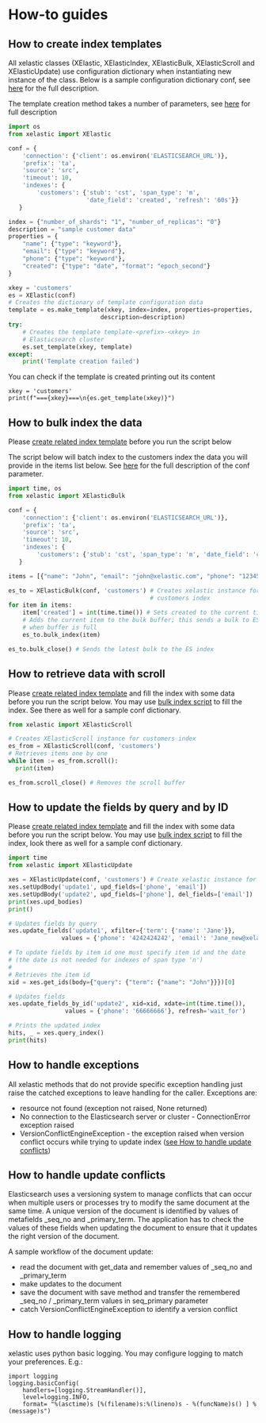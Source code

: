 # How-to guides
## How to create index templates
All xelastic classes (XElastic, XElasticIndex, XElasticBulk, XElasticScroll and XElasticUpdate)
use configuration dictionary when instantiating new instance of the class.
Below is a sample configuration dictionary conf,
see [here](reference.md#src.xelastic.XElastic.__init__) for the full description.

The template creation method takes a number of parameters, see [here](reference.md#src.xelastic.XElastic.make_template)
for full description
```python
import os
from xelastic import XElastic

conf = {
    'connection': {'client': os.environ('ELASTICSEARCH_URL')},
    'prefix': 'ta',
    'source': 'src',
    'timeout': 10,
    'indexes': {
        'customers': {'stub': 'cst', 'span_type': 'm',
                      'date_field': 'created', 'refresh': '60s'}}
   }

index = {"number_of_shards": "1", "number_of_replicas": "0"}
description = "sample customer data"
properties = {
    "name": {"type": "keyword"},
    "email": {"type": "keyword"},
    "phone": {"type": "keyword"},
    "created": {"type": "date", "format": "epoch_second"}
}

xkey = 'customers'
es = XElastic(conf)
# Creates the dictionary of template configuration data
template = es.make_template(xkey, index=index, properties=properties,
                          description=description)
try:
    # Creates the template template-<prefix>-<xkey> in
    # Elasticsearch cluster
    es.set_template(xkey, template)
except:
    print('Template creation failed')
```

You can check if the template is created printing out its content
```
xkey = 'customers'
print(f"==={xkey}===\n{es.get_template(xkey)}")
```

## How to bulk index the data
Please [create related index template](#how-to-create-index-templates) before you run the script below

The script below will batch index to the customers index the data you will provide in the items list below.
See [here](reference.md#src.xelastic.XElastic.__init__) for the full description of the conf parameter.

```python
import time, os
from xelastic import XElasticBulk

conf = {
    'connection': {'client': os.environ('ELASTICSEARCH_URL')},
    'prefix': 'ta',
    'source': 'src',
    'timeout': 10,
    'indexes': {
        'customers': {'stub': 'cst', 'span_type': 'm', 'date_field': 'created'}}
   }

items = [{"name": "John", "email": "john@xelastic.com", "phone": "12345678"}, ...]

es_to = XElasticBulk(conf, 'customers') # Creates xelastic instance for
                                        # customers index
for item in items:
    item['created'] = int(time.time()) # Sets created to the current timestamp
    # Adds the current item to the bulk buffer; this sends a bulk to ES index
    # when buffer is full
    es_to.bulk_index(item)

es_to.bulk_close() # Sends the latest bulk to the ES index
```

## How to retrieve data with scroll
Please [create related index template](#how-to-create-index-templates) and fill
the index with some data before you run the script below.
You may use [bulk index script](#how-to-bulk-index-the-data) to fill the index.
See there as well for a sample conf dictionary.

```python
from xelastic import XElasticScroll

# Creates XElasticScroll instance for customers index
es_from = XElasticScroll(conf, 'customers')
# Retrieves items one by one
while item := es_from.scroll():
  print(item)

es_from.scroll_close() # Removes the scroll buffer
```
## How to update the fields by query and by ID
Please [create related index template](#how-to-create-index-templates) and fill
the index with some data before you run the script below.
You may use [bulk index script](#how-to-bulk-index-the-data) to fill the index,
look there as well for a sample conf dictionary.

```python
import time
from xelastic import XElasticUpdate

xes = XElasticUpdate(conf, 'customers') # Create xelastic instance for customers index
xes.setUpdBody('update1', upd_fields=['phone', 'email'])
xes.setUpdBody('update2', upd_fields=['phone'], del_fields=['email'])
print(xes.upd_bodies)
print()

# Updates fields by query
xes.update_fields('update1', xfilter={'term': {'name': 'Jane'}},
               values = {'phone': '4242424242', 'email': 'Jane_new@xelastic.com'})

# To update fields by item id one must specify item id and the date
# (the date is not needed for indexes of span type 'n')
#
# Retrieves the item id
xid = xes.get_ids(body={"query": {"term": {"name": "John"}}})[0]

# Updates fields
xes.update_fields_by_id('update2', xid=xid, xdate=int(time.time()),
                values = {'phone': '66666666'}, refresh='wait_for')

# Prints the updated index
hits, _ = xes.query_index()
print(hits)
```
## How to handle exceptions
All xelastic methods that do not provide specific exception handling just raise the catched exceptions to leave handling for the caller.
Exceptions are:

* resource not found (exception not raised, None returned)
* No connection to the Elasticsearch server or cluster - ConnectionError exception raised
* VersionConflictEngineException - the exception raised when version conflict occurs while trying to update index ([see How to handle update conflicts](#how-to-handle-update-conflicts))

## How to handle update conflicts
Elasticsearch uses a versioning system to manage conflicts that can occur when multiple users or processes
try to modify the same document at the same time. A unique version of the document is identified by values of 
metafields _seq_no and _primary_term. The application has to check the values of these fields
when updating the document to ensure that it updates the right version of the document.

A sample workflow of the document update:

* read the document with get_data and remember values of _seq_no and _primary_term
* make updates to the document
* save the document with save method and transfer the remembered _seq_no / _primary_term
values in seq_primary parameter
* catch VersionConflictEngineException to identify a version conflict 

## How to handle logging
xelastic uses python basic logging. You may configure logging to match your preferences.
E.g.:
```
import logging
logging.basicConfig(
    handlers=[logging.StreamHandler()],
    level=logging.INFO,
    format= "%(asctime)s [%(filename)s:%(lineno)s - %(funcName)s() ] %(message)s")
```
